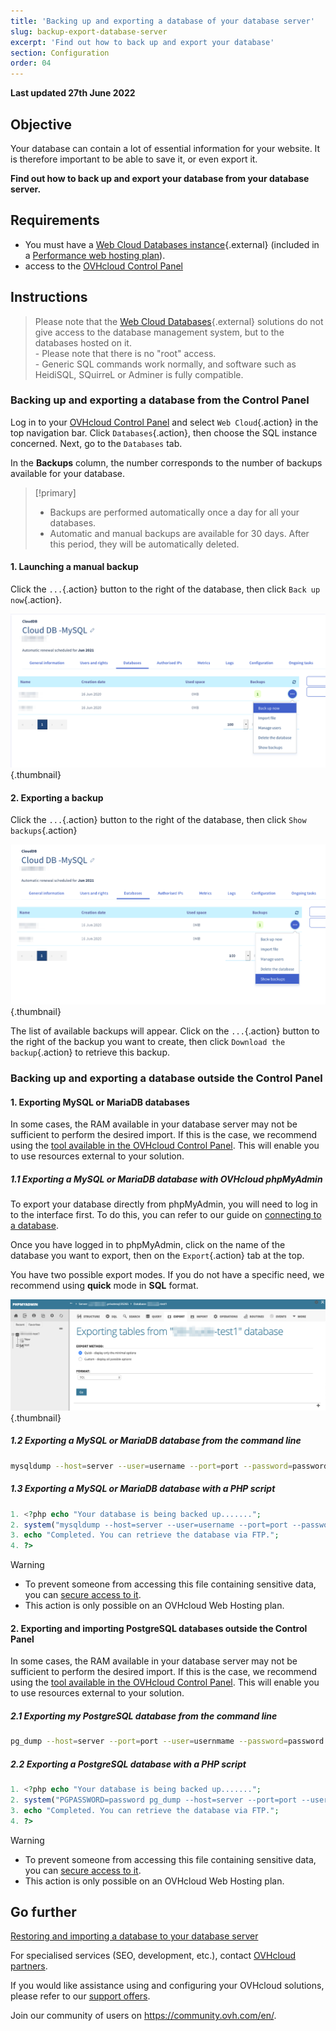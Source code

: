 ```yaml
---
title: 'Backing up and exporting a database of your database server'
slug: backup-export-database-server
excerpt: 'Find out how to back up and export your database'
section: Configuration
order: 04
---
```


**Last updated 27th June 2022**

## Objective

Your database can contain a lot of essential information for your website. It is therefore important to be able to save it, or even export it.

**Find out how to back up and export your database from your database server.**

## Requirements

- You must have a [Web Cloud Databases instance](https://www.ovh.ie/cloud/cloud-databases/){.external} (included in a [Performance web hosting plan](https://www.ovhcloud.com/en-ie/web-hosting/)).
- access to the [OVHcloud Control Panel](https://www.ovh.com/auth/?action=gotomanager&from=https://www.ovh.ie/&ovhSubsidiary=ie)

## Instructions

> Please note that the [Web Cloud Databases](https://www.ovh.ie/cloud/cloud-databases/){.external} solutions do not give access to the database management system, but to the databases hosted on it.
> <br> - Please note that there is no "root" access.
> <br> - Generic SQL commands work normally, and software such as HeidiSQL, SQuirreL or Adminer is fully compatible.

### Backing up and exporting a database from the Control Panel

Log in to your [OVHcloud Control Panel](https://www.ovh.com/auth/?action=gotomanager&from=https://www.ovh.ie/&ovhSubsidiary=ie) and select `Web Cloud`{.action} in the top navigation bar. Click `Databases`{.action}, then choose the SQL instance concerned. Next, go to the `Databases` tab.

In the **Backups** column, the number corresponds to the number of backups available for your database.

> [!primary]
>
> - Backups are performed automatically once a day
> for all your databases.
> - Automatic and manual backups are available for 30 days.
> After this period, they will be automatically deleted.

#### 1\. Launching a manual backup 

Click the `...`{.action} button to the right of the database, then click `Back up now`{.action}.

![Web Cloud Databases](images/private-sql-save01.png){.thumbnail}

#### 2\. Exporting a backup

Click the `...`{.action} button to the right of the database, then click `Show backups`{.action}

![Web Cloud Databases](images/private-sql-dl01.png){.thumbnail}

The list of available backups will appear. Click on the `...`{.action} button to the right of the backup you want to create, then click `Download the backup`{.action} to retrieve this backup.

### Backing up and exporting a database outside the Control Panel

#### 1\. Exporting MySQL or MariaDB databases

In some cases, the RAM available in your database server may not be sufficient to perform the desired import. If this is the case, we recommend using the [tool available in the OVHcloud Control Panel](./#backing-up-and-exporting-a-database-from-the-control-panel). This will enable you to use resources external to your solution.

##### 1\.1 Exporting a MySQL or MariaDB database with OVHcloud phpMyAdmin 

To export your database directly from phpMyAdmin, you will need to log in to the interface first. To do this, you can refer to our guide on [connecting to a database](../connecting-to-database-on-database-server).

Once you have logged in to phpMyAdmin, click on the name of the database you want to export, then on the `Export`{.action} tab at the top.

You have two possible export modes. If you do not have a specific need, we recommend using **quick** mode in **SQL** format.

![Web Cloud Databases](images/private-sql-export01.png){.thumbnail}

##### 1\.2 Exporting a MySQL or MariaDB database from the command line

```bash
mysqldump --host=server --user=username --port=port --password=password database_name > database_name.sql
```

##### 1\.3 Exporting a MySQL or MariaDB database with a PHP script


```php
1. <?php echo "Your database is being backed up.......";
2. system("mysqldump --host=server --user=username --port=port --password=password database_name > database_name.sql");
3. echo "Completed. You can retrieve the database via FTP.";
4. ?>
```

> [!warning]
>
> - To prevent someone from accessing this file containing sensitive data, you can [secure access to it](https://docs.ovh.com/ie/en/hosting/how_to_password_protect_a_directory_on_your_website/).
> - This action is only possible on an OVHcloud Web Hosting plan.
>

#### 2\. Exporting and importing PostgreSQL databases outside the Control Panel

In some cases, the RAM available in your database server may not be sufficient to perform the desired import. If this is the case, we recommend using the [tool available in the OVHcloud Control Panel](./#backing-up-and-exporting-a-database-from-the-control-panel). This will enable you to use resources external to your solution.
 
##### 2\.1 Exporting my PostgreSQL database from the command line

```bash
pg_dump --host=server --port=port --user=usernmame --password=password database_name > database_name.sql
```

##### 2\.2 Exporting a PostgreSQL database with a PHP script

```php
1. <?php echo "Your database is being backed up.......";
2. system("PGPASSWORD=password pg_dump --host=server --port=port --user=username --password=password database_name > database_name.sql");
3. echo "Completed. You can retrieve the database via FTP.";
4. ?>
```

> [!warning]
>
> - To prevent someone from accessing this file containing sensitive data, you can [secure access to it](https://docs.ovh.com/ie/en/hosting/how_to_password_protect_a_directory_on_your_website/).
> - This action is only possible on an OVHcloud Web Hosting plan.
>

## Go further

[Restoring and importing a database to your database server](../restore-import-database)

For specialised services (SEO, development, etc.), contact [OVHcloud partners](https://partner.ovhcloud.com/en-ie/).

If you would like assistance using and configuring your OVHcloud solutions, please refer to our [support offers](https://www.ovhcloud.com/en-ie/support-levels/).

Join our community of users on <https://community.ovh.com/en/>.